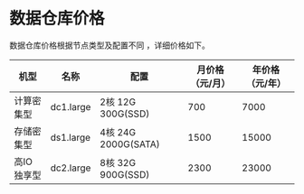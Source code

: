 # 数据仓库价格

数据仓库价格根据节点类型及配置不同 ，详细价格如下。

| 机型       | 名称      | 配置                 | 月价格（元/月） | 年价格（元/年） |
|------------|-----------|---------------------|-----------------|-----------------|
| 计算密集型 | dc1.large | 2核 12G 300G(SSD)   | 700             | 7000            |
| 存储密集型 | ds1.large | 4核 24G 2000G(SATA) | 1500            | 15000           |
| 高IO独享型 | dc2.large | 8核 32G 900G(SSD)   | 2300            | 23000           |

